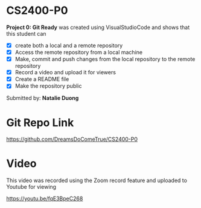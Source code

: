 # CS2400-P0
**Project 0: Git Ready** was created using VisualStudioCode and shows that this student can
* [x] create both a local and a remote repository 
* [x] Access the remote repository from a local machine
* [x] Make, commit and push changes from the local repository to the remote repository
* [x] Record a video and upload it for viewers
* [x] Create a README file
* [x] Make the repository public

Submitted by: **Natalie Duong**

# Git Repo Link

https://github.com/DreamsDoComeTrue/CS2400-P0

# Video
This video was recorded using the Zoom record feature and uploaded to Youtube for viewing

https://youtu.be/fqE3BpeC268

